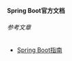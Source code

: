 #### Spring Boot官方文档

###### 参考文章
* <a href="https://docs.spring.io/spring-boot/docs/2.2.2.RELEASE/reference/html/" target="_blank">Spring Boot指南</a>
